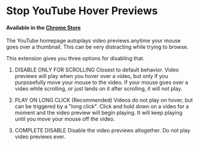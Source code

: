 # Stop YouTube Hover Previews

#### Available in the [Chrome Store](https://chromewebstore.google.com/detail/stop-youtube-hover-previe/amfcggbbflmkdaocjifopjpjmbhnkloo)

The YouTube homepage autoplays video previews anytime your mouse goes over a thumbnail. This can be very distracting while trying to browse.

This extension gives you three options for disabling that.

1. DISABLE ONLY FOR SCROLLING
Closest to default behavior. Video previews will play when you hover over a video, but only if you purposefully move your mouse to the video. If your mouse goes over a video while scrolling, or just lands on it after scrolling, it will not play.

2. PLAY ON LONG CLICK (Recommended)
Videos do not play on hover, but can be triggered by a "long click". Click and hold down on a video for a moment and the video preview will begin playing. It will keep playing until you move your mouse off the video.

3. COMPLETE DISABLE
Disable the video previews altogether. Do not play video previews ever.

